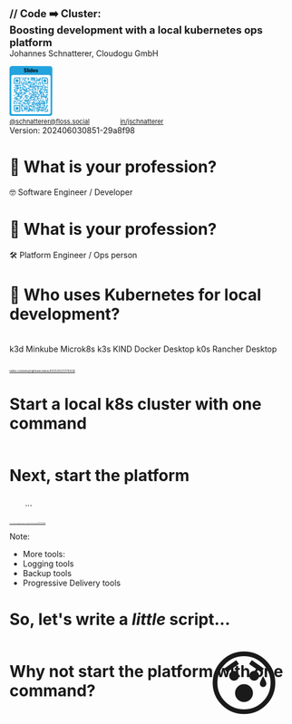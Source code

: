 <style>
/* You can optimize the font size of your presentation inline like so: */
  .reveal {
    font-size: 45px
  }
.reveal h1,
.reveal h2,
.reveal h3,
.reveal h4,
.reveal h5,
.reveal h6 {
  /* Save some space on the slides */
  margin: 0 0 20px 0;
}
</style>

<!-- .slide: style="text-align: center !important;font-size: 80%;"  -->
<!-- .slide: data-background-image="dist/theme/images/title-white.svg"  -->

<h1 class="title" style="margin: 0; font-size: 130%">
    <span class="title-accent">//</span> 
    Code ➡️ Cluster:<br/>Boosting development with a local kubernetes ops platform
</h1>
<p style="margin-top: 0">Johannes Schnatterer, Cloudogu GmbH</p> 
<a style="margin: 0" title="Link to slides" href="https://cloudogu.github.io/workshop-cloudland24">
<svg xmlns="http://www.w3.org/2000/svg" xmlns:xlink="http://www.w3.org/1999/xlink" xml:space="preserve" width="15%" viewBox="0 0 1063.75 1241.0416666667"><g transform="scale(44.322916666667)" fill="#23a3dd"><path d="M1.3,28L22.6,28c0.7,0,1.3-0.6,1.3-1.3L24,1.4c0-0.7-0.6-1.3-1.3-1.3L1.4,0C0.7,0,0.1,0.6,0,1.3L0,26.6 C-0.1,27.4,0.5,28,1.3,28z M1,6c0-0.6,0.5-1,1-1L22,5c0.6,0,1,0.5,1,1L23,26c0,0.6-0.5,1-1,1L2,27c-0.6,0-1-0.5-1-1L1,6z"/></g>
    <g transform="translate(0,177.29166666667)" fill="#23a3dd">
<g transform="translate(290.375,106.375) scale(3.9483333333333)"><rect width="6" height="6"/></g>
        <g transform="translate(336.375,106.375) scale(3.9483333333333)"><rect width="6" height="6"/></g>
        <g transform="translate(382.375,106.375) scale(3.9483333333333)"><rect width="6" height="6"/></g>
        <g transform="translate(405.375,106.375) scale(3.9483333333333)"><rect width="6" height="6"/></g>
        <g transform="translate(451.375,106.375) scale(3.9483333333333)"><rect width="6" height="6"/></g>
        <g transform="translate(520.375,106.375) scale(3.9483333333333)"><rect width="6" height="6"/></g>
        <g transform="translate(543.375,106.375) scale(3.9483333333333)"><rect width="6" height="6"/></g>
        <g transform="translate(566.375,106.375) scale(3.9483333333333)"><rect width="6" height="6"/></g>
        <g transform="translate(589.375,106.375) scale(3.9483333333333)"><rect width="6" height="6"/></g>
        <g transform="translate(612.375,106.375) scale(3.9483333333333)"><rect width="6" height="6"/></g>
        <g transform="translate(658.375,106.375) scale(3.9483333333333)"><rect width="6" height="6"/></g>
        <g transform="translate(750.375,106.375) scale(3.9483333333333)"><rect width="6" height="6"/></g>
        <g transform="translate(336.375,129.375) scale(3.9483333333333)"><rect width="6" height="6"/></g>
        <g transform="translate(382.375,129.375) scale(3.9483333333333)"><rect width="6" height="6"/></g>
        <g transform="translate(451.375,129.375) scale(3.9483333333333)"><rect width="6" height="6"/></g>
        <g transform="translate(474.375,129.375) scale(3.9483333333333)"><rect width="6" height="6"/></g>
        <g transform="translate(543.375,129.375) scale(3.9483333333333)"><rect width="6" height="6"/></g>
        <g transform="translate(566.375,129.375) scale(3.9483333333333)"><rect width="6" height="6"/></g>
        <g transform="translate(589.375,129.375) scale(3.9483333333333)"><rect width="6" height="6"/></g>
        <g transform="translate(612.375,129.375) scale(3.9483333333333)"><rect width="6" height="6"/></g>
        <g transform="translate(681.375,129.375) scale(3.9483333333333)"><rect width="6" height="6"/></g>
        <g transform="translate(727.375,129.375) scale(3.9483333333333)"><rect width="6" height="6"/></g>
        <g transform="translate(750.375,129.375) scale(3.9483333333333)"><rect width="6" height="6"/></g>
        <g transform="translate(313.375,152.375) scale(3.9483333333333)"><rect width="6" height="6"/></g>
        <g transform="translate(359.375,152.375) scale(3.9483333333333)"><rect width="6" height="6"/></g>
        <g transform="translate(451.375,152.375) scale(3.9483333333333)"><rect width="6" height="6"/></g>
        <g transform="translate(520.375,152.375) scale(3.9483333333333)"><rect width="6" height="6"/></g>
        <g transform="translate(543.375,152.375) scale(3.9483333333333)"><rect width="6" height="6"/></g>
        <g transform="translate(589.375,152.375) scale(3.9483333333333)"><rect width="6" height="6"/></g>
        <g transform="translate(612.375,152.375) scale(3.9483333333333)"><rect width="6" height="6"/></g>
        <g transform="translate(658.375,152.375) scale(3.9483333333333)"><rect width="6" height="6"/></g>
        <g transform="translate(704.375,152.375) scale(3.9483333333333)"><rect width="6" height="6"/></g>
        <g transform="translate(727.375,152.375) scale(3.9483333333333)"><rect width="6" height="6"/></g>
        <g transform="translate(750.375,152.375) scale(3.9483333333333)"><rect width="6" height="6"/></g>
        <g transform="translate(359.375,175.375) scale(3.9483333333333)"><rect width="6" height="6"/></g>
        <g transform="translate(382.375,175.375) scale(3.9483333333333)"><rect width="6" height="6"/></g>
        <g transform="translate(566.375,175.375) scale(3.9483333333333)"><rect width="6" height="6"/></g>
        <g transform="translate(612.375,175.375) scale(3.9483333333333)"><rect width="6" height="6"/></g>
        <g transform="translate(658.375,175.375) scale(3.9483333333333)"><rect width="6" height="6"/></g>
        <g transform="translate(681.375,175.375) scale(3.9483333333333)"><rect width="6" height="6"/></g>
        <g transform="translate(704.375,175.375) scale(3.9483333333333)"><rect width="6" height="6"/></g>
        <g transform="translate(727.375,175.375) scale(3.9483333333333)"><rect width="6" height="6"/></g>
        <g transform="translate(290.375,198.375) scale(3.9483333333333)"><rect width="6" height="6"/></g>
        <g transform="translate(405.375,198.375) scale(3.9483333333333)"><rect width="6" height="6"/></g>
        <g transform="translate(451.375,198.375) scale(3.9483333333333)"><rect width="6" height="6"/></g>
        <g transform="translate(474.375,198.375) scale(3.9483333333333)"><rect width="6" height="6"/></g>
        <g transform="translate(497.375,198.375) scale(3.9483333333333)"><rect width="6" height="6"/></g>
        <g transform="translate(635.375,198.375) scale(3.9483333333333)"><rect width="6" height="6"/></g>
        <g transform="translate(290.375,221.375) scale(3.9483333333333)"><rect width="6" height="6"/></g>
        <g transform="translate(336.375,221.375) scale(3.9483333333333)"><rect width="6" height="6"/></g>
        <g transform="translate(359.375,221.375) scale(3.9483333333333)"><rect width="6" height="6"/></g>
        <g transform="translate(405.375,221.375) scale(3.9483333333333)"><rect width="6" height="6"/></g>
        <g transform="translate(451.375,221.375) scale(3.9483333333333)"><rect width="6" height="6"/></g>
        <g transform="translate(474.375,221.375) scale(3.9483333333333)"><rect width="6" height="6"/></g>
        <g transform="translate(497.375,221.375) scale(3.9483333333333)"><rect width="6" height="6"/></g>
        <g transform="translate(520.375,221.375) scale(3.9483333333333)"><rect width="6" height="6"/></g>
        <g transform="translate(566.375,221.375) scale(3.9483333333333)"><rect width="6" height="6"/></g>
        <g transform="translate(612.375,221.375) scale(3.9483333333333)"><rect width="6" height="6"/></g>
        <g transform="translate(658.375,221.375) scale(3.9483333333333)"><rect width="6" height="6"/></g>
        <g transform="translate(727.375,221.375) scale(3.9483333333333)"><rect width="6" height="6"/></g>
        <g transform="translate(750.375,221.375) scale(3.9483333333333)"><rect width="6" height="6"/></g>
        <g transform="translate(290.375,244.375) scale(3.9483333333333)"><rect width="6" height="6"/></g>
        <g transform="translate(336.375,244.375) scale(3.9483333333333)"><rect width="6" height="6"/></g>
        <g transform="translate(382.375,244.375) scale(3.9483333333333)"><rect width="6" height="6"/></g>
        <g transform="translate(428.375,244.375) scale(3.9483333333333)"><rect width="6" height="6"/></g>
        <g transform="translate(474.375,244.375) scale(3.9483333333333)"><rect width="6" height="6"/></g>
        <g transform="translate(520.375,244.375) scale(3.9483333333333)"><rect width="6" height="6"/></g>
        <g transform="translate(566.375,244.375) scale(3.9483333333333)"><rect width="6" height="6"/></g>
        <g transform="translate(612.375,244.375) scale(3.9483333333333)"><rect width="6" height="6"/></g>
        <g transform="translate(658.375,244.375) scale(3.9483333333333)"><rect width="6" height="6"/></g>
        <g transform="translate(704.375,244.375) scale(3.9483333333333)"><rect width="6" height="6"/></g>
        <g transform="translate(750.375,244.375) scale(3.9483333333333)"><rect width="6" height="6"/></g>
        <g transform="translate(313.375,267.375) scale(3.9483333333333)"><rect width="6" height="6"/></g>
        <g transform="translate(336.375,267.375) scale(3.9483333333333)"><rect width="6" height="6"/></g>
        <g transform="translate(382.375,267.375) scale(3.9483333333333)"><rect width="6" height="6"/></g>
        <g transform="translate(405.375,267.375) scale(3.9483333333333)"><rect width="6" height="6"/></g>
        <g transform="translate(428.375,267.375) scale(3.9483333333333)"><rect width="6" height="6"/></g>
        <g transform="translate(520.375,267.375) scale(3.9483333333333)"><rect width="6" height="6"/></g>
        <g transform="translate(566.375,267.375) scale(3.9483333333333)"><rect width="6" height="6"/></g>
        <g transform="translate(589.375,267.375) scale(3.9483333333333)"><rect width="6" height="6"/></g>
        <g transform="translate(612.375,267.375) scale(3.9483333333333)"><rect width="6" height="6"/></g>
        <g transform="translate(704.375,267.375) scale(3.9483333333333)"><rect width="6" height="6"/></g>
        <g transform="translate(750.375,267.375) scale(3.9483333333333)"><rect width="6" height="6"/></g>
        <g transform="translate(129.375,290.375) scale(3.9483333333333)"><rect width="6" height="6"/></g>
        <g transform="translate(152.375,290.375) scale(3.9483333333333)"><rect width="6" height="6"/></g>
        <g transform="translate(175.375,290.375) scale(3.9483333333333)"><rect width="6" height="6"/></g>
        <g transform="translate(198.375,290.375) scale(3.9483333333333)"><rect width="6" height="6"/></g>
        <g transform="translate(221.375,290.375) scale(3.9483333333333)"><rect width="6" height="6"/></g>
        <g transform="translate(244.375,290.375) scale(3.9483333333333)"><rect width="6" height="6"/></g>
        <g transform="translate(267.375,290.375) scale(3.9483333333333)"><rect width="6" height="6"/></g>
        <g transform="translate(313.375,290.375) scale(3.9483333333333)"><rect width="6" height="6"/></g>
        <g transform="translate(451.375,290.375) scale(3.9483333333333)"><rect width="6" height="6"/></g>
        <g transform="translate(497.375,290.375) scale(3.9483333333333)"><rect width="6" height="6"/></g>
        <g transform="translate(520.375,290.375) scale(3.9483333333333)"><rect width="6" height="6"/></g>
        <g transform="translate(566.375,290.375) scale(3.9483333333333)"><rect width="6" height="6"/></g>
        <g transform="translate(612.375,290.375) scale(3.9483333333333)"><rect width="6" height="6"/></g>
        <g transform="translate(658.375,290.375) scale(3.9483333333333)"><rect width="6" height="6"/></g>
        <g transform="translate(819.375,290.375) scale(3.9483333333333)"><rect width="6" height="6"/></g>
        <g transform="translate(842.375,290.375) scale(3.9483333333333)"><rect width="6" height="6"/></g>
        <g transform="translate(934.375,290.375) scale(3.9483333333333)"><rect width="6" height="6"/></g>
        <g transform="translate(152.375,313.375) scale(3.9483333333333)"><rect width="6" height="6"/></g>
        <g transform="translate(175.375,313.375) scale(3.9483333333333)"><rect width="6" height="6"/></g>
        <g transform="translate(198.375,313.375) scale(3.9483333333333)"><rect width="6" height="6"/></g>
        <g transform="translate(336.375,313.375) scale(3.9483333333333)"><rect width="6" height="6"/></g>
        <g transform="translate(359.375,313.375) scale(3.9483333333333)"><rect width="6" height="6"/></g>
        <g transform="translate(474.375,313.375) scale(3.9483333333333)"><rect width="6" height="6"/></g>
        <g transform="translate(497.375,313.375) scale(3.9483333333333)"><rect width="6" height="6"/></g>
        <g transform="translate(520.375,313.375) scale(3.9483333333333)"><rect width="6" height="6"/></g>
        <g transform="translate(566.375,313.375) scale(3.9483333333333)"><rect width="6" height="6"/></g>
        <g transform="translate(612.375,313.375) scale(3.9483333333333)"><rect width="6" height="6"/></g>
        <g transform="translate(635.375,313.375) scale(3.9483333333333)"><rect width="6" height="6"/></g>
        <g transform="translate(658.375,313.375) scale(3.9483333333333)"><rect width="6" height="6"/></g>
        <g transform="translate(681.375,313.375) scale(3.9483333333333)"><rect width="6" height="6"/></g>
        <g transform="translate(704.375,313.375) scale(3.9483333333333)"><rect width="6" height="6"/></g>
        <g transform="translate(727.375,313.375) scale(3.9483333333333)"><rect width="6" height="6"/></g>
        <g transform="translate(750.375,313.375) scale(3.9483333333333)"><rect width="6" height="6"/></g>
        <g transform="translate(773.375,313.375) scale(3.9483333333333)"><rect width="6" height="6"/></g>
        <g transform="translate(796.375,313.375) scale(3.9483333333333)"><rect width="6" height="6"/></g>
        <g transform="translate(865.375,313.375) scale(3.9483333333333)"><rect width="6" height="6"/></g>
        <g transform="translate(106.375,336.375) scale(3.9483333333333)"><rect width="6" height="6"/></g>
        <g transform="translate(152.375,336.375) scale(3.9483333333333)"><rect width="6" height="6"/></g>
        <g transform="translate(198.375,336.375) scale(3.9483333333333)"><rect width="6" height="6"/></g>
        <g transform="translate(244.375,336.375) scale(3.9483333333333)"><rect width="6" height="6"/></g>
        <g transform="translate(267.375,336.375) scale(3.9483333333333)"><rect width="6" height="6"/></g>
        <g transform="translate(313.375,336.375) scale(3.9483333333333)"><rect width="6" height="6"/></g>
        <g transform="translate(359.375,336.375) scale(3.9483333333333)"><rect width="6" height="6"/></g>
        <g transform="translate(382.375,336.375) scale(3.9483333333333)"><rect width="6" height="6"/></g>
        <g transform="translate(497.375,336.375) scale(3.9483333333333)"><rect width="6" height="6"/></g>
        <g transform="translate(520.375,336.375) scale(3.9483333333333)"><rect width="6" height="6"/></g>
        <g transform="translate(543.375,336.375) scale(3.9483333333333)"><rect width="6" height="6"/></g>
        <g transform="translate(566.375,336.375) scale(3.9483333333333)"><rect width="6" height="6"/></g>
        <g transform="translate(589.375,336.375) scale(3.9483333333333)"><rect width="6" height="6"/></g>
        <g transform="translate(612.375,336.375) scale(3.9483333333333)"><rect width="6" height="6"/></g>
        <g transform="translate(681.375,336.375) scale(3.9483333333333)"><rect width="6" height="6"/></g>
        <g transform="translate(704.375,336.375) scale(3.9483333333333)"><rect width="6" height="6"/></g>
        <g transform="translate(796.375,336.375) scale(3.9483333333333)"><rect width="6" height="6"/></g>
        <g transform="translate(819.375,336.375) scale(3.9483333333333)"><rect width="6" height="6"/></g>
        <g transform="translate(865.375,336.375) scale(3.9483333333333)"><rect width="6" height="6"/></g>
        <g transform="translate(888.375,336.375) scale(3.9483333333333)"><rect width="6" height="6"/></g>
        <g transform="translate(911.375,336.375) scale(3.9483333333333)"><rect width="6" height="6"/></g>
        <g transform="translate(934.375,336.375) scale(3.9483333333333)"><rect width="6" height="6"/></g>
        <g transform="translate(152.375,359.375) scale(3.9483333333333)"><rect width="6" height="6"/></g>
        <g transform="translate(175.375,359.375) scale(3.9483333333333)"><rect width="6" height="6"/></g>
        <g transform="translate(198.375,359.375) scale(3.9483333333333)"><rect width="6" height="6"/></g>
        <g transform="translate(221.375,359.375) scale(3.9483333333333)"><rect width="6" height="6"/></g>
        <g transform="translate(267.375,359.375) scale(3.9483333333333)"><rect width="6" height="6"/></g>
        <g transform="translate(313.375,359.375) scale(3.9483333333333)"><rect width="6" height="6"/></g>
        <g transform="translate(405.375,359.375) scale(3.9483333333333)"><rect width="6" height="6"/></g>
        <g transform="translate(451.375,359.375) scale(3.9483333333333)"><rect width="6" height="6"/></g>
        <g transform="translate(474.375,359.375) scale(3.9483333333333)"><rect width="6" height="6"/></g>
        <g transform="translate(589.375,359.375) scale(3.9483333333333)"><rect width="6" height="6"/></g>
        <g transform="translate(635.375,359.375) scale(3.9483333333333)"><rect width="6" height="6"/></g>
        <g transform="translate(704.375,359.375) scale(3.9483333333333)"><rect width="6" height="6"/></g>
        <g transform="translate(750.375,359.375) scale(3.9483333333333)"><rect width="6" height="6"/></g>
        <g transform="translate(796.375,359.375) scale(3.9483333333333)"><rect width="6" height="6"/></g>
        <g transform="translate(865.375,359.375) scale(3.9483333333333)"><rect width="6" height="6"/></g>
        <g transform="translate(129.375,382.375) scale(3.9483333333333)"><rect width="6" height="6"/></g>
        <g transform="translate(175.375,382.375) scale(3.9483333333333)"><rect width="6" height="6"/></g>
        <g transform="translate(198.375,382.375) scale(3.9483333333333)"><rect width="6" height="6"/></g>
        <g transform="translate(244.375,382.375) scale(3.9483333333333)"><rect width="6" height="6"/></g>
        <g transform="translate(313.375,382.375) scale(3.9483333333333)"><rect width="6" height="6"/></g>
        <g transform="translate(336.375,382.375) scale(3.9483333333333)"><rect width="6" height="6"/></g>
        <g transform="translate(359.375,382.375) scale(3.9483333333333)"><rect width="6" height="6"/></g>
        <g transform="translate(405.375,382.375) scale(3.9483333333333)"><rect width="6" height="6"/></g>
        <g transform="translate(428.375,382.375) scale(3.9483333333333)"><rect width="6" height="6"/></g>
        <g transform="translate(474.375,382.375) scale(3.9483333333333)"><rect width="6" height="6"/></g>
        <g transform="translate(543.375,382.375) scale(3.9483333333333)"><rect width="6" height="6"/></g>
        <g transform="translate(566.375,382.375) scale(3.9483333333333)"><rect width="6" height="6"/></g>
        <g transform="translate(612.375,382.375) scale(3.9483333333333)"><rect width="6" height="6"/></g>
        <g transform="translate(635.375,382.375) scale(3.9483333333333)"><rect width="6" height="6"/></g>
        <g transform="translate(681.375,382.375) scale(3.9483333333333)"><rect width="6" height="6"/></g>
        <g transform="translate(704.375,382.375) scale(3.9483333333333)"><rect width="6" height="6"/></g>
        <g transform="translate(773.375,382.375) scale(3.9483333333333)"><rect width="6" height="6"/></g>
        <g transform="translate(796.375,382.375) scale(3.9483333333333)"><rect width="6" height="6"/></g>
        <g transform="translate(842.375,382.375) scale(3.9483333333333)"><rect width="6" height="6"/></g>
        <g transform="translate(888.375,382.375) scale(3.9483333333333)"><rect width="6" height="6"/></g>
        <g transform="translate(934.375,382.375) scale(3.9483333333333)"><rect width="6" height="6"/></g>
        <g transform="translate(106.375,405.375) scale(3.9483333333333)"><rect width="6" height="6"/></g>
        <g transform="translate(129.375,405.375) scale(3.9483333333333)"><rect width="6" height="6"/></g>
        <g transform="translate(175.375,405.375) scale(3.9483333333333)"><rect width="6" height="6"/></g>
        <g transform="translate(267.375,405.375) scale(3.9483333333333)"><rect width="6" height="6"/></g>
        <g transform="translate(290.375,405.375) scale(3.9483333333333)"><rect width="6" height="6"/></g>
        <g transform="translate(336.375,405.375) scale(3.9483333333333)"><rect width="6" height="6"/></g>
        <g transform="translate(359.375,405.375) scale(3.9483333333333)"><rect width="6" height="6"/></g>
        <g transform="translate(382.375,405.375) scale(3.9483333333333)"><rect width="6" height="6"/></g>
        <g transform="translate(405.375,405.375) scale(3.9483333333333)"><rect width="6" height="6"/></g>
        <g transform="translate(497.375,405.375) scale(3.9483333333333)"><rect width="6" height="6"/></g>
        <g transform="translate(520.375,405.375) scale(3.9483333333333)"><rect width="6" height="6"/></g>
        <g transform="translate(566.375,405.375) scale(3.9483333333333)"><rect width="6" height="6"/></g>
        <g transform="translate(635.375,405.375) scale(3.9483333333333)"><rect width="6" height="6"/></g>
        <g transform="translate(750.375,405.375) scale(3.9483333333333)"><rect width="6" height="6"/></g>
        <g transform="translate(773.375,405.375) scale(3.9483333333333)"><rect width="6" height="6"/></g>
        <g transform="translate(819.375,405.375) scale(3.9483333333333)"><rect width="6" height="6"/></g>
        <g transform="translate(865.375,405.375) scale(3.9483333333333)"><rect width="6" height="6"/></g>
        <g transform="translate(888.375,405.375) scale(3.9483333333333)"><rect width="6" height="6"/></g>
        <g transform="translate(911.375,405.375) scale(3.9483333333333)"><rect width="6" height="6"/></g>
        <g transform="translate(129.375,428.375) scale(3.9483333333333)"><rect width="6" height="6"/></g>
        <g transform="translate(175.375,428.375) scale(3.9483333333333)"><rect width="6" height="6"/></g>
        <g transform="translate(244.375,428.375) scale(3.9483333333333)"><rect width="6" height="6"/></g>
        <g transform="translate(267.375,428.375) scale(3.9483333333333)"><rect width="6" height="6"/></g>
        <g transform="translate(359.375,428.375) scale(3.9483333333333)"><rect width="6" height="6"/></g>
        <g transform="translate(382.375,428.375) scale(3.9483333333333)"><rect width="6" height="6"/></g>
        <g transform="translate(405.375,428.375) scale(3.9483333333333)"><rect width="6" height="6"/></g>
        <g transform="translate(428.375,428.375) scale(3.9483333333333)"><rect width="6" height="6"/></g>
        <g transform="translate(451.375,428.375) scale(3.9483333333333)"><rect width="6" height="6"/></g>
        <g transform="translate(474.375,428.375) scale(3.9483333333333)"><rect width="6" height="6"/></g>
        <g transform="translate(566.375,428.375) scale(3.9483333333333)"><rect width="6" height="6"/></g>
        <g transform="translate(612.375,428.375) scale(3.9483333333333)"><rect width="6" height="6"/></g>
        <g transform="translate(681.375,428.375) scale(3.9483333333333)"><rect width="6" height="6"/></g>
        <g transform="translate(727.375,428.375) scale(3.9483333333333)"><rect width="6" height="6"/></g>
        <g transform="translate(750.375,428.375) scale(3.9483333333333)"><rect width="6" height="6"/></g>
        <g transform="translate(865.375,428.375) scale(3.9483333333333)"><rect width="6" height="6"/></g>
        <g transform="translate(911.375,428.375) scale(3.9483333333333)"><rect width="6" height="6"/></g>
        <g transform="translate(934.375,428.375) scale(3.9483333333333)"><rect width="6" height="6"/></g>
        <g transform="translate(106.375,451.375) scale(3.9483333333333)"><rect width="6" height="6"/></g>
        <g transform="translate(129.375,451.375) scale(3.9483333333333)"><rect width="6" height="6"/></g>
        <g transform="translate(152.375,451.375) scale(3.9483333333333)"><rect width="6" height="6"/></g>
        <g transform="translate(290.375,451.375) scale(3.9483333333333)"><rect width="6" height="6"/></g>
        <g transform="translate(405.375,451.375) scale(3.9483333333333)"><rect width="6" height="6"/></g>
        <g transform="translate(428.375,451.375) scale(3.9483333333333)"><rect width="6" height="6"/></g>
        <g transform="translate(543.375,451.375) scale(3.9483333333333)"><rect width="6" height="6"/></g>
        <g transform="translate(566.375,451.375) scale(3.9483333333333)"><rect width="6" height="6"/></g>
        <g transform="translate(635.375,451.375) scale(3.9483333333333)"><rect width="6" height="6"/></g>
        <g transform="translate(727.375,451.375) scale(3.9483333333333)"><rect width="6" height="6"/></g>
        <g transform="translate(750.375,451.375) scale(3.9483333333333)"><rect width="6" height="6"/></g>
        <g transform="translate(773.375,451.375) scale(3.9483333333333)"><rect width="6" height="6"/></g>
        <g transform="translate(796.375,451.375) scale(3.9483333333333)"><rect width="6" height="6"/></g>
        <g transform="translate(842.375,451.375) scale(3.9483333333333)"><rect width="6" height="6"/></g>
        <g transform="translate(911.375,451.375) scale(3.9483333333333)"><rect width="6" height="6"/></g>
        <g transform="translate(152.375,474.375) scale(3.9483333333333)"><rect width="6" height="6"/></g>
        <g transform="translate(175.375,474.375) scale(3.9483333333333)"><rect width="6" height="6"/></g>
        <g transform="translate(221.375,474.375) scale(3.9483333333333)"><rect width="6" height="6"/></g>
        <g transform="translate(244.375,474.375) scale(3.9483333333333)"><rect width="6" height="6"/></g>
        <g transform="translate(267.375,474.375) scale(3.9483333333333)"><rect width="6" height="6"/></g>
        <g transform="translate(290.375,474.375) scale(3.9483333333333)"><rect width="6" height="6"/></g>
        <g transform="translate(336.375,474.375) scale(3.9483333333333)"><rect width="6" height="6"/></g>
        <g transform="translate(359.375,474.375) scale(3.9483333333333)"><rect width="6" height="6"/></g>
        <g transform="translate(382.375,474.375) scale(3.9483333333333)"><rect width="6" height="6"/></g>
        <g transform="translate(474.375,474.375) scale(3.9483333333333)"><rect width="6" height="6"/></g>
        <g transform="translate(566.375,474.375) scale(3.9483333333333)"><rect width="6" height="6"/></g>
        <g transform="translate(589.375,474.375) scale(3.9483333333333)"><rect width="6" height="6"/></g>
        <g transform="translate(612.375,474.375) scale(3.9483333333333)"><rect width="6" height="6"/></g>
        <g transform="translate(635.375,474.375) scale(3.9483333333333)"><rect width="6" height="6"/></g>
        <g transform="translate(658.375,474.375) scale(3.9483333333333)"><rect width="6" height="6"/></g>
        <g transform="translate(681.375,474.375) scale(3.9483333333333)"><rect width="6" height="6"/></g>
        <g transform="translate(750.375,474.375) scale(3.9483333333333)"><rect width="6" height="6"/></g>
        <g transform="translate(773.375,474.375) scale(3.9483333333333)"><rect width="6" height="6"/></g>
        <g transform="translate(796.375,474.375) scale(3.9483333333333)"><rect width="6" height="6"/></g>
        <g transform="translate(842.375,474.375) scale(3.9483333333333)"><rect width="6" height="6"/></g>
        <g transform="translate(888.375,474.375) scale(3.9483333333333)"><rect width="6" height="6"/></g>
        <g transform="translate(911.375,474.375) scale(3.9483333333333)"><rect width="6" height="6"/></g>
        <g transform="translate(934.375,474.375) scale(3.9483333333333)"><rect width="6" height="6"/></g>
        <g transform="translate(152.375,497.375) scale(3.9483333333333)"><rect width="6" height="6"/></g>
        <g transform="translate(175.375,497.375) scale(3.9483333333333)"><rect width="6" height="6"/></g>
        <g transform="translate(198.375,497.375) scale(3.9483333333333)"><rect width="6" height="6"/></g>
        <g transform="translate(221.375,497.375) scale(3.9483333333333)"><rect width="6" height="6"/></g>
        <g transform="translate(267.375,497.375) scale(3.9483333333333)"><rect width="6" height="6"/></g>
        <g transform="translate(290.375,497.375) scale(3.9483333333333)"><rect width="6" height="6"/></g>
        <g transform="translate(359.375,497.375) scale(3.9483333333333)"><rect width="6" height="6"/></g>
        <g transform="translate(382.375,497.375) scale(3.9483333333333)"><rect width="6" height="6"/></g>
        <g transform="translate(497.375,497.375) scale(3.9483333333333)"><rect width="6" height="6"/></g>
        <g transform="translate(520.375,497.375) scale(3.9483333333333)"><rect width="6" height="6"/></g>
        <g transform="translate(589.375,497.375) scale(3.9483333333333)"><rect width="6" height="6"/></g>
        <g transform="translate(681.375,497.375) scale(3.9483333333333)"><rect width="6" height="6"/></g>
        <g transform="translate(750.375,497.375) scale(3.9483333333333)"><rect width="6" height="6"/></g>
        <g transform="translate(773.375,497.375) scale(3.9483333333333)"><rect width="6" height="6"/></g>
        <g transform="translate(819.375,497.375) scale(3.9483333333333)"><rect width="6" height="6"/></g>
        <g transform="translate(152.375,520.375) scale(3.9483333333333)"><rect width="6" height="6"/></g>
        <g transform="translate(198.375,520.375) scale(3.9483333333333)"><rect width="6" height="6"/></g>
        <g transform="translate(221.375,520.375) scale(3.9483333333333)"><rect width="6" height="6"/></g>
        <g transform="translate(244.375,520.375) scale(3.9483333333333)"><rect width="6" height="6"/></g>
        <g transform="translate(313.375,520.375) scale(3.9483333333333)"><rect width="6" height="6"/></g>
        <g transform="translate(336.375,520.375) scale(3.9483333333333)"><rect width="6" height="6"/></g>
        <g transform="translate(474.375,520.375) scale(3.9483333333333)"><rect width="6" height="6"/></g>
        <g transform="translate(543.375,520.375) scale(3.9483333333333)"><rect width="6" height="6"/></g>
        <g transform="translate(566.375,520.375) scale(3.9483333333333)"><rect width="6" height="6"/></g>
        <g transform="translate(589.375,520.375) scale(3.9483333333333)"><rect width="6" height="6"/></g>
        <g transform="translate(612.375,520.375) scale(3.9483333333333)"><rect width="6" height="6"/></g>
        <g transform="translate(635.375,520.375) scale(3.9483333333333)"><rect width="6" height="6"/></g>
        <g transform="translate(658.375,520.375) scale(3.9483333333333)"><rect width="6" height="6"/></g>
        <g transform="translate(704.375,520.375) scale(3.9483333333333)"><rect width="6" height="6"/></g>
        <g transform="translate(727.375,520.375) scale(3.9483333333333)"><rect width="6" height="6"/></g>
        <g transform="translate(773.375,520.375) scale(3.9483333333333)"><rect width="6" height="6"/></g>
        <g transform="translate(819.375,520.375) scale(3.9483333333333)"><rect width="6" height="6"/></g>
        <g transform="translate(842.375,520.375) scale(3.9483333333333)"><rect width="6" height="6"/></g>
        <g transform="translate(911.375,520.375) scale(3.9483333333333)"><rect width="6" height="6"/></g>
        <g transform="translate(934.375,520.375) scale(3.9483333333333)"><rect width="6" height="6"/></g>
        <g transform="translate(106.375,543.375) scale(3.9483333333333)"><rect width="6" height="6"/></g>
        <g transform="translate(198.375,543.375) scale(3.9483333333333)"><rect width="6" height="6"/></g>
        <g transform="translate(221.375,543.375) scale(3.9483333333333)"><rect width="6" height="6"/></g>
        <g transform="translate(290.375,543.375) scale(3.9483333333333)"><rect width="6" height="6"/></g>
        <g transform="translate(382.375,543.375) scale(3.9483333333333)"><rect width="6" height="6"/></g>
        <g transform="translate(405.375,543.375) scale(3.9483333333333)"><rect width="6" height="6"/></g>
        <g transform="translate(428.375,543.375) scale(3.9483333333333)"><rect width="6" height="6"/></g>
        <g transform="translate(520.375,543.375) scale(3.9483333333333)"><rect width="6" height="6"/></g>
        <g transform="translate(566.375,543.375) scale(3.9483333333333)"><rect width="6" height="6"/></g>
        <g transform="translate(589.375,543.375) scale(3.9483333333333)"><rect width="6" height="6"/></g>
        <g transform="translate(635.375,543.375) scale(3.9483333333333)"><rect width="6" height="6"/></g>
        <g transform="translate(727.375,543.375) scale(3.9483333333333)"><rect width="6" height="6"/></g>
        <g transform="translate(773.375,543.375) scale(3.9483333333333)"><rect width="6" height="6"/></g>
        <g transform="translate(819.375,543.375) scale(3.9483333333333)"><rect width="6" height="6"/></g>
        <g transform="translate(865.375,543.375) scale(3.9483333333333)"><rect width="6" height="6"/></g>
        <g transform="translate(911.375,543.375) scale(3.9483333333333)"><rect width="6" height="6"/></g>
        <g transform="translate(175.375,566.375) scale(3.9483333333333)"><rect width="6" height="6"/></g>
        <g transform="translate(198.375,566.375) scale(3.9483333333333)"><rect width="6" height="6"/></g>
        <g transform="translate(221.375,566.375) scale(3.9483333333333)"><rect width="6" height="6"/></g>
        <g transform="translate(244.375,566.375) scale(3.9483333333333)"><rect width="6" height="6"/></g>
        <g transform="translate(267.375,566.375) scale(3.9483333333333)"><rect width="6" height="6"/></g>
        <g transform="translate(290.375,566.375) scale(3.9483333333333)"><rect width="6" height="6"/></g>
        <g transform="translate(382.375,566.375) scale(3.9483333333333)"><rect width="6" height="6"/></g>
        <g transform="translate(405.375,566.375) scale(3.9483333333333)"><rect width="6" height="6"/></g>
        <g transform="translate(451.375,566.375) scale(3.9483333333333)"><rect width="6" height="6"/></g>
        <g transform="translate(520.375,566.375) scale(3.9483333333333)"><rect width="6" height="6"/></g>
        <g transform="translate(543.375,566.375) scale(3.9483333333333)"><rect width="6" height="6"/></g>
        <g transform="translate(612.375,566.375) scale(3.9483333333333)"><rect width="6" height="6"/></g>
        <g transform="translate(635.375,566.375) scale(3.9483333333333)"><rect width="6" height="6"/></g>
        <g transform="translate(658.375,566.375) scale(3.9483333333333)"><rect width="6" height="6"/></g>
        <g transform="translate(681.375,566.375) scale(3.9483333333333)"><rect width="6" height="6"/></g>
        <g transform="translate(704.375,566.375) scale(3.9483333333333)"><rect width="6" height="6"/></g>
        <g transform="translate(773.375,566.375) scale(3.9483333333333)"><rect width="6" height="6"/></g>
        <g transform="translate(796.375,566.375) scale(3.9483333333333)"><rect width="6" height="6"/></g>
        <g transform="translate(819.375,566.375) scale(3.9483333333333)"><rect width="6" height="6"/></g>
        <g transform="translate(842.375,566.375) scale(3.9483333333333)"><rect width="6" height="6"/></g>
        <g transform="translate(865.375,566.375) scale(3.9483333333333)"><rect width="6" height="6"/></g>
        <g transform="translate(888.375,566.375) scale(3.9483333333333)"><rect width="6" height="6"/></g>
        <g transform="translate(911.375,566.375) scale(3.9483333333333)"><rect width="6" height="6"/></g>
        <g transform="translate(129.375,589.375) scale(3.9483333333333)"><rect width="6" height="6"/></g>
        <g transform="translate(152.375,589.375) scale(3.9483333333333)"><rect width="6" height="6"/></g>
        <g transform="translate(267.375,589.375) scale(3.9483333333333)"><rect width="6" height="6"/></g>
        <g transform="translate(290.375,589.375) scale(3.9483333333333)"><rect width="6" height="6"/></g>
        <g transform="translate(382.375,589.375) scale(3.9483333333333)"><rect width="6" height="6"/></g>
        <g transform="translate(428.375,589.375) scale(3.9483333333333)"><rect width="6" height="6"/></g>
        <g transform="translate(497.375,589.375) scale(3.9483333333333)"><rect width="6" height="6"/></g>
        <g transform="translate(520.375,589.375) scale(3.9483333333333)"><rect width="6" height="6"/></g>
        <g transform="translate(543.375,589.375) scale(3.9483333333333)"><rect width="6" height="6"/></g>
        <g transform="translate(566.375,589.375) scale(3.9483333333333)"><rect width="6" height="6"/></g>
        <g transform="translate(589.375,589.375) scale(3.9483333333333)"><rect width="6" height="6"/></g>
        <g transform="translate(635.375,589.375) scale(3.9483333333333)"><rect width="6" height="6"/></g>
        <g transform="translate(681.375,589.375) scale(3.9483333333333)"><rect width="6" height="6"/></g>
        <g transform="translate(773.375,589.375) scale(3.9483333333333)"><rect width="6" height="6"/></g>
        <g transform="translate(819.375,589.375) scale(3.9483333333333)"><rect width="6" height="6"/></g>
        <g transform="translate(865.375,589.375) scale(3.9483333333333)"><rect width="6" height="6"/></g>
        <g transform="translate(888.375,589.375) scale(3.9483333333333)"><rect width="6" height="6"/></g>
        <g transform="translate(911.375,589.375) scale(3.9483333333333)"><rect width="6" height="6"/></g>
        <g transform="translate(106.375,612.375) scale(3.9483333333333)"><rect width="6" height="6"/></g>
        <g transform="translate(152.375,612.375) scale(3.9483333333333)"><rect width="6" height="6"/></g>
        <g transform="translate(175.375,612.375) scale(3.9483333333333)"><rect width="6" height="6"/></g>
        <g transform="translate(244.375,612.375) scale(3.9483333333333)"><rect width="6" height="6"/></g>
        <g transform="translate(267.375,612.375) scale(3.9483333333333)"><rect width="6" height="6"/></g>
        <g transform="translate(336.375,612.375) scale(3.9483333333333)"><rect width="6" height="6"/></g>
        <g transform="translate(405.375,612.375) scale(3.9483333333333)"><rect width="6" height="6"/></g>
        <g transform="translate(428.375,612.375) scale(3.9483333333333)"><rect width="6" height="6"/></g>
        <g transform="translate(497.375,612.375) scale(3.9483333333333)"><rect width="6" height="6"/></g>
        <g transform="translate(520.375,612.375) scale(3.9483333333333)"><rect width="6" height="6"/></g>
        <g transform="translate(612.375,612.375) scale(3.9483333333333)"><rect width="6" height="6"/></g>
        <g transform="translate(681.375,612.375) scale(3.9483333333333)"><rect width="6" height="6"/></g>
        <g transform="translate(704.375,612.375) scale(3.9483333333333)"><rect width="6" height="6"/></g>
        <g transform="translate(727.375,612.375) scale(3.9483333333333)"><rect width="6" height="6"/></g>
        <g transform="translate(773.375,612.375) scale(3.9483333333333)"><rect width="6" height="6"/></g>
        <g transform="translate(888.375,612.375) scale(3.9483333333333)"><rect width="6" height="6"/></g>
        <g transform="translate(934.375,612.375) scale(3.9483333333333)"><rect width="6" height="6"/></g>
        <g transform="translate(129.375,635.375) scale(3.9483333333333)"><rect width="6" height="6"/></g>
        <g transform="translate(152.375,635.375) scale(3.9483333333333)"><rect width="6" height="6"/></g>
        <g transform="translate(175.375,635.375) scale(3.9483333333333)"><rect width="6" height="6"/></g>
        <g transform="translate(198.375,635.375) scale(3.9483333333333)"><rect width="6" height="6"/></g>
        <g transform="translate(474.375,635.375) scale(3.9483333333333)"><rect width="6" height="6"/></g>
        <g transform="translate(520.375,635.375) scale(3.9483333333333)"><rect width="6" height="6"/></g>
        <g transform="translate(566.375,635.375) scale(3.9483333333333)"><rect width="6" height="6"/></g>
        <g transform="translate(589.375,635.375) scale(3.9483333333333)"><rect width="6" height="6"/></g>
        <g transform="translate(612.375,635.375) scale(3.9483333333333)"><rect width="6" height="6"/></g>
        <g transform="translate(681.375,635.375) scale(3.9483333333333)"><rect width="6" height="6"/></g>
        <g transform="translate(819.375,635.375) scale(3.9483333333333)"><rect width="6" height="6"/></g>
        <g transform="translate(934.375,635.375) scale(3.9483333333333)"><rect width="6" height="6"/></g>
        <g transform="translate(175.375,658.375) scale(3.9483333333333)"><rect width="6" height="6"/></g>
        <g transform="translate(221.375,658.375) scale(3.9483333333333)"><rect width="6" height="6"/></g>
        <g transform="translate(244.375,658.375) scale(3.9483333333333)"><rect width="6" height="6"/></g>
        <g transform="translate(313.375,658.375) scale(3.9483333333333)"><rect width="6" height="6"/></g>
        <g transform="translate(359.375,658.375) scale(3.9483333333333)"><rect width="6" height="6"/></g>
        <g transform="translate(382.375,658.375) scale(3.9483333333333)"><rect width="6" height="6"/></g>
        <g transform="translate(405.375,658.375) scale(3.9483333333333)"><rect width="6" height="6"/></g>
        <g transform="translate(428.375,658.375) scale(3.9483333333333)"><rect width="6" height="6"/></g>
        <g transform="translate(451.375,658.375) scale(3.9483333333333)"><rect width="6" height="6"/></g>
        <g transform="translate(474.375,658.375) scale(3.9483333333333)"><rect width="6" height="6"/></g>
        <g transform="translate(520.375,658.375) scale(3.9483333333333)"><rect width="6" height="6"/></g>
        <g transform="translate(566.375,658.375) scale(3.9483333333333)"><rect width="6" height="6"/></g>
        <g transform="translate(612.375,658.375) scale(3.9483333333333)"><rect width="6" height="6"/></g>
        <g transform="translate(658.375,658.375) scale(3.9483333333333)"><rect width="6" height="6"/></g>
        <g transform="translate(704.375,658.375) scale(3.9483333333333)"><rect width="6" height="6"/></g>
        <g transform="translate(750.375,658.375) scale(3.9483333333333)"><rect width="6" height="6"/></g>
        <g transform="translate(773.375,658.375) scale(3.9483333333333)"><rect width="6" height="6"/></g>
        <g transform="translate(888.375,658.375) scale(3.9483333333333)"><rect width="6" height="6"/></g>
        <g transform="translate(911.375,658.375) scale(3.9483333333333)"><rect width="6" height="6"/></g>
        <g transform="translate(934.375,658.375) scale(3.9483333333333)"><rect width="6" height="6"/></g>
        <g transform="translate(106.375,681.375) scale(3.9483333333333)"><rect width="6" height="6"/></g>
        <g transform="translate(129.375,681.375) scale(3.9483333333333)"><rect width="6" height="6"/></g>
        <g transform="translate(198.375,681.375) scale(3.9483333333333)"><rect width="6" height="6"/></g>
        <g transform="translate(267.375,681.375) scale(3.9483333333333)"><rect width="6" height="6"/></g>
        <g transform="translate(290.375,681.375) scale(3.9483333333333)"><rect width="6" height="6"/></g>
        <g transform="translate(382.375,681.375) scale(3.9483333333333)"><rect width="6" height="6"/></g>
        <g transform="translate(405.375,681.375) scale(3.9483333333333)"><rect width="6" height="6"/></g>
        <g transform="translate(428.375,681.375) scale(3.9483333333333)"><rect width="6" height="6"/></g>
        <g transform="translate(451.375,681.375) scale(3.9483333333333)"><rect width="6" height="6"/></g>
        <g transform="translate(497.375,681.375) scale(3.9483333333333)"><rect width="6" height="6"/></g>
        <g transform="translate(589.375,681.375) scale(3.9483333333333)"><rect width="6" height="6"/></g>
        <g transform="translate(635.375,681.375) scale(3.9483333333333)"><rect width="6" height="6"/></g>
        <g transform="translate(727.375,681.375) scale(3.9483333333333)"><rect width="6" height="6"/></g>
        <g transform="translate(796.375,681.375) scale(3.9483333333333)"><rect width="6" height="6"/></g>
        <g transform="translate(819.375,681.375) scale(3.9483333333333)"><rect width="6" height="6"/></g>
        <g transform="translate(842.375,681.375) scale(3.9483333333333)"><rect width="6" height="6"/></g>
        <g transform="translate(911.375,681.375) scale(3.9483333333333)"><rect width="6" height="6"/></g>
        <g transform="translate(106.375,704.375) scale(3.9483333333333)"><rect width="6" height="6"/></g>
        <g transform="translate(152.375,704.375) scale(3.9483333333333)"><rect width="6" height="6"/></g>
        <g transform="translate(244.375,704.375) scale(3.9483333333333)"><rect width="6" height="6"/></g>
        <g transform="translate(267.375,704.375) scale(3.9483333333333)"><rect width="6" height="6"/></g>
        <g transform="translate(359.375,704.375) scale(3.9483333333333)"><rect width="6" height="6"/></g>
        <g transform="translate(428.375,704.375) scale(3.9483333333333)"><rect width="6" height="6"/></g>
        <g transform="translate(474.375,704.375) scale(3.9483333333333)"><rect width="6" height="6"/></g>
        <g transform="translate(589.375,704.375) scale(3.9483333333333)"><rect width="6" height="6"/></g>
        <g transform="translate(681.375,704.375) scale(3.9483333333333)"><rect width="6" height="6"/></g>
        <g transform="translate(727.375,704.375) scale(3.9483333333333)"><rect width="6" height="6"/></g>
        <g transform="translate(750.375,704.375) scale(3.9483333333333)"><rect width="6" height="6"/></g>
        <g transform="translate(796.375,704.375) scale(3.9483333333333)"><rect width="6" height="6"/></g>
        <g transform="translate(842.375,704.375) scale(3.9483333333333)"><rect width="6" height="6"/></g>
        <g transform="translate(865.375,704.375) scale(3.9483333333333)"><rect width="6" height="6"/></g>
        <g transform="translate(911.375,704.375) scale(3.9483333333333)"><rect width="6" height="6"/></g>
        <g transform="translate(934.375,704.375) scale(3.9483333333333)"><rect width="6" height="6"/></g>
        <g transform="translate(106.375,727.375) scale(3.9483333333333)"><rect width="6" height="6"/></g>
        <g transform="translate(175.375,727.375) scale(3.9483333333333)"><rect width="6" height="6"/></g>
        <g transform="translate(221.375,727.375) scale(3.9483333333333)"><rect width="6" height="6"/></g>
        <g transform="translate(313.375,727.375) scale(3.9483333333333)"><rect width="6" height="6"/></g>
        <g transform="translate(336.375,727.375) scale(3.9483333333333)"><rect width="6" height="6"/></g>
        <g transform="translate(359.375,727.375) scale(3.9483333333333)"><rect width="6" height="6"/></g>
        <g transform="translate(428.375,727.375) scale(3.9483333333333)"><rect width="6" height="6"/></g>
        <g transform="translate(451.375,727.375) scale(3.9483333333333)"><rect width="6" height="6"/></g>
        <g transform="translate(497.375,727.375) scale(3.9483333333333)"><rect width="6" height="6"/></g>
        <g transform="translate(543.375,727.375) scale(3.9483333333333)"><rect width="6" height="6"/></g>
        <g transform="translate(566.375,727.375) scale(3.9483333333333)"><rect width="6" height="6"/></g>
        <g transform="translate(589.375,727.375) scale(3.9483333333333)"><rect width="6" height="6"/></g>
        <g transform="translate(612.375,727.375) scale(3.9483333333333)"><rect width="6" height="6"/></g>
        <g transform="translate(658.375,727.375) scale(3.9483333333333)"><rect width="6" height="6"/></g>
        <g transform="translate(704.375,727.375) scale(3.9483333333333)"><rect width="6" height="6"/></g>
        <g transform="translate(727.375,727.375) scale(3.9483333333333)"><rect width="6" height="6"/></g>
        <g transform="translate(773.375,727.375) scale(3.9483333333333)"><rect width="6" height="6"/></g>
        <g transform="translate(819.375,727.375) scale(3.9483333333333)"><rect width="6" height="6"/></g>
        <g transform="translate(842.375,727.375) scale(3.9483333333333)"><rect width="6" height="6"/></g>
        <g transform="translate(865.375,727.375) scale(3.9483333333333)"><rect width="6" height="6"/></g>
        <g transform="translate(911.375,727.375) scale(3.9483333333333)"><rect width="6" height="6"/></g>
        <g transform="translate(106.375,750.375) scale(3.9483333333333)"><rect width="6" height="6"/></g>
        <g transform="translate(152.375,750.375) scale(3.9483333333333)"><rect width="6" height="6"/></g>
        <g transform="translate(221.375,750.375) scale(3.9483333333333)"><rect width="6" height="6"/></g>
        <g transform="translate(244.375,750.375) scale(3.9483333333333)"><rect width="6" height="6"/></g>
        <g transform="translate(267.375,750.375) scale(3.9483333333333)"><rect width="6" height="6"/></g>
        <g transform="translate(359.375,750.375) scale(3.9483333333333)"><rect width="6" height="6"/></g>
        <g transform="translate(382.375,750.375) scale(3.9483333333333)"><rect width="6" height="6"/></g>
        <g transform="translate(405.375,750.375) scale(3.9483333333333)"><rect width="6" height="6"/></g>
        <g transform="translate(451.375,750.375) scale(3.9483333333333)"><rect width="6" height="6"/></g>
        <g transform="translate(474.375,750.375) scale(3.9483333333333)"><rect width="6" height="6"/></g>
        <g transform="translate(566.375,750.375) scale(3.9483333333333)"><rect width="6" height="6"/></g>
        <g transform="translate(612.375,750.375) scale(3.9483333333333)"><rect width="6" height="6"/></g>
        <g transform="translate(635.375,750.375) scale(3.9483333333333)"><rect width="6" height="6"/></g>
        <g transform="translate(658.375,750.375) scale(3.9483333333333)"><rect width="6" height="6"/></g>
        <g transform="translate(681.375,750.375) scale(3.9483333333333)"><rect width="6" height="6"/></g>
        <g transform="translate(704.375,750.375) scale(3.9483333333333)"><rect width="6" height="6"/></g>
        <g transform="translate(727.375,750.375) scale(3.9483333333333)"><rect width="6" height="6"/></g>
        <g transform="translate(750.375,750.375) scale(3.9483333333333)"><rect width="6" height="6"/></g>
        <g transform="translate(773.375,750.375) scale(3.9483333333333)"><rect width="6" height="6"/></g>
        <g transform="translate(796.375,750.375) scale(3.9483333333333)"><rect width="6" height="6"/></g>
        <g transform="translate(819.375,750.375) scale(3.9483333333333)"><rect width="6" height="6"/></g>
        <g transform="translate(842.375,750.375) scale(3.9483333333333)"><rect width="6" height="6"/></g>
        <g transform="translate(865.375,750.375) scale(3.9483333333333)"><rect width="6" height="6"/></g>
        <g transform="translate(911.375,750.375) scale(3.9483333333333)"><rect width="6" height="6"/></g>
        <g transform="translate(290.375,773.375) scale(3.9483333333333)"><rect width="6" height="6"/></g>
        <g transform="translate(313.375,773.375) scale(3.9483333333333)"><rect width="6" height="6"/></g>
        <g transform="translate(451.375,773.375) scale(3.9483333333333)"><rect width="6" height="6"/></g>
        <g transform="translate(543.375,773.375) scale(3.9483333333333)"><rect width="6" height="6"/></g>
        <g transform="translate(566.375,773.375) scale(3.9483333333333)"><rect width="6" height="6"/></g>
        <g transform="translate(589.375,773.375) scale(3.9483333333333)"><rect width="6" height="6"/></g>
        <g transform="translate(635.375,773.375) scale(3.9483333333333)"><rect width="6" height="6"/></g>
        <g transform="translate(681.375,773.375) scale(3.9483333333333)"><rect width="6" height="6"/></g>
        <g transform="translate(727.375,773.375) scale(3.9483333333333)"><rect width="6" height="6"/></g>
        <g transform="translate(750.375,773.375) scale(3.9483333333333)"><rect width="6" height="6"/></g>
        <g transform="translate(842.375,773.375) scale(3.9483333333333)"><rect width="6" height="6"/></g>
        <g transform="translate(290.375,796.375) scale(3.9483333333333)"><rect width="6" height="6"/></g>
        <g transform="translate(313.375,796.375) scale(3.9483333333333)"><rect width="6" height="6"/></g>
        <g transform="translate(359.375,796.375) scale(3.9483333333333)"><rect width="6" height="6"/></g>
        <g transform="translate(405.375,796.375) scale(3.9483333333333)"><rect width="6" height="6"/></g>
        <g transform="translate(474.375,796.375) scale(3.9483333333333)"><rect width="6" height="6"/></g>
        <g transform="translate(497.375,796.375) scale(3.9483333333333)"><rect width="6" height="6"/></g>
        <g transform="translate(520.375,796.375) scale(3.9483333333333)"><rect width="6" height="6"/></g>
        <g transform="translate(589.375,796.375) scale(3.9483333333333)"><rect width="6" height="6"/></g>
        <g transform="translate(658.375,796.375) scale(3.9483333333333)"><rect width="6" height="6"/></g>
        <g transform="translate(681.375,796.375) scale(3.9483333333333)"><rect width="6" height="6"/></g>
        <g transform="translate(704.375,796.375) scale(3.9483333333333)"><rect width="6" height="6"/></g>
        <g transform="translate(750.375,796.375) scale(3.9483333333333)"><rect width="6" height="6"/></g>
        <g transform="translate(796.375,796.375) scale(3.9483333333333)"><rect width="6" height="6"/></g>
        <g transform="translate(842.375,796.375) scale(3.9483333333333)"><rect width="6" height="6"/></g>
        <g transform="translate(865.375,796.375) scale(3.9483333333333)"><rect width="6" height="6"/></g>
        <g transform="translate(911.375,796.375) scale(3.9483333333333)"><rect width="6" height="6"/></g>
        <g transform="translate(934.375,796.375) scale(3.9483333333333)"><rect width="6" height="6"/></g>
        <g transform="translate(290.375,819.375) scale(3.9483333333333)"><rect width="6" height="6"/></g>
        <g transform="translate(336.375,819.375) scale(3.9483333333333)"><rect width="6" height="6"/></g>
        <g transform="translate(405.375,819.375) scale(3.9483333333333)"><rect width="6" height="6"/></g>
        <g transform="translate(428.375,819.375) scale(3.9483333333333)"><rect width="6" height="6"/></g>
        <g transform="translate(474.375,819.375) scale(3.9483333333333)"><rect width="6" height="6"/></g>
        <g transform="translate(520.375,819.375) scale(3.9483333333333)"><rect width="6" height="6"/></g>
        <g transform="translate(543.375,819.375) scale(3.9483333333333)"><rect width="6" height="6"/></g>
        <g transform="translate(566.375,819.375) scale(3.9483333333333)"><rect width="6" height="6"/></g>
        <g transform="translate(589.375,819.375) scale(3.9483333333333)"><rect width="6" height="6"/></g>
        <g transform="translate(612.375,819.375) scale(3.9483333333333)"><rect width="6" height="6"/></g>
        <g transform="translate(727.375,819.375) scale(3.9483333333333)"><rect width="6" height="6"/></g>
        <g transform="translate(750.375,819.375) scale(3.9483333333333)"><rect width="6" height="6"/></g>
        <g transform="translate(842.375,819.375) scale(3.9483333333333)"><rect width="6" height="6"/></g>
        <g transform="translate(911.375,819.375) scale(3.9483333333333)"><rect width="6" height="6"/></g>
        <g transform="translate(290.375,842.375) scale(3.9483333333333)"><rect width="6" height="6"/></g>
        <g transform="translate(359.375,842.375) scale(3.9483333333333)"><rect width="6" height="6"/></g>
        <g transform="translate(382.375,842.375) scale(3.9483333333333)"><rect width="6" height="6"/></g>
        <g transform="translate(428.375,842.375) scale(3.9483333333333)"><rect width="6" height="6"/></g>
        <g transform="translate(474.375,842.375) scale(3.9483333333333)"><rect width="6" height="6"/></g>
        <g transform="translate(589.375,842.375) scale(3.9483333333333)"><rect width="6" height="6"/></g>
        <g transform="translate(635.375,842.375) scale(3.9483333333333)"><rect width="6" height="6"/></g>
        <g transform="translate(681.375,842.375) scale(3.9483333333333)"><rect width="6" height="6"/></g>
        <g transform="translate(704.375,842.375) scale(3.9483333333333)"><rect width="6" height="6"/></g>
        <g transform="translate(727.375,842.375) scale(3.9483333333333)"><rect width="6" height="6"/></g>
        <g transform="translate(750.375,842.375) scale(3.9483333333333)"><rect width="6" height="6"/></g>
        <g transform="translate(773.375,842.375) scale(3.9483333333333)"><rect width="6" height="6"/></g>
        <g transform="translate(796.375,842.375) scale(3.9483333333333)"><rect width="6" height="6"/></g>
        <g transform="translate(819.375,842.375) scale(3.9483333333333)"><rect width="6" height="6"/></g>
        <g transform="translate(842.375,842.375) scale(3.9483333333333)"><rect width="6" height="6"/></g>
        <g transform="translate(888.375,842.375) scale(3.9483333333333)"><rect width="6" height="6"/></g>
        <g transform="translate(911.375,842.375) scale(3.9483333333333)"><rect width="6" height="6"/></g>
        <g transform="translate(290.375,865.375) scale(3.9483333333333)"><rect width="6" height="6"/></g>
        <g transform="translate(359.375,865.375) scale(3.9483333333333)"><rect width="6" height="6"/></g>
        <g transform="translate(382.375,865.375) scale(3.9483333333333)"><rect width="6" height="6"/></g>
        <g transform="translate(405.375,865.375) scale(3.9483333333333)"><rect width="6" height="6"/></g>
        <g transform="translate(428.375,865.375) scale(3.9483333333333)"><rect width="6" height="6"/></g>
        <g transform="translate(474.375,865.375) scale(3.9483333333333)"><rect width="6" height="6"/></g>
        <g transform="translate(497.375,865.375) scale(3.9483333333333)"><rect width="6" height="6"/></g>
        <g transform="translate(566.375,865.375) scale(3.9483333333333)"><rect width="6" height="6"/></g>
        <g transform="translate(612.375,865.375) scale(3.9483333333333)"><rect width="6" height="6"/></g>
        <g transform="translate(658.375,865.375) scale(3.9483333333333)"><rect width="6" height="6"/></g>
        <g transform="translate(681.375,865.375) scale(3.9483333333333)"><rect width="6" height="6"/></g>
        <g transform="translate(727.375,865.375) scale(3.9483333333333)"><rect width="6" height="6"/></g>
        <g transform="translate(796.375,865.375) scale(3.9483333333333)"><rect width="6" height="6"/></g>
        <g transform="translate(842.375,865.375) scale(3.9483333333333)"><rect width="6" height="6"/></g>
        <g transform="translate(888.375,865.375) scale(3.9483333333333)"><rect width="6" height="6"/></g>
        <g transform="translate(290.375,888.375) scale(3.9483333333333)"><rect width="6" height="6"/></g>
        <g transform="translate(359.375,888.375) scale(3.9483333333333)"><rect width="6" height="6"/></g>
        <g transform="translate(382.375,888.375) scale(3.9483333333333)"><rect width="6" height="6"/></g>
        <g transform="translate(405.375,888.375) scale(3.9483333333333)"><rect width="6" height="6"/></g>
        <g transform="translate(428.375,888.375) scale(3.9483333333333)"><rect width="6" height="6"/></g>
        <g transform="translate(474.375,888.375) scale(3.9483333333333)"><rect width="6" height="6"/></g>
        <g transform="translate(497.375,888.375) scale(3.9483333333333)"><rect width="6" height="6"/></g>
        <g transform="translate(520.375,888.375) scale(3.9483333333333)"><rect width="6" height="6"/></g>
        <g transform="translate(543.375,888.375) scale(3.9483333333333)"><rect width="6" height="6"/></g>
        <g transform="translate(612.375,888.375) scale(3.9483333333333)"><rect width="6" height="6"/></g>
        <g transform="translate(681.375,888.375) scale(3.9483333333333)"><rect width="6" height="6"/></g>
        <g transform="translate(704.375,888.375) scale(3.9483333333333)"><rect width="6" height="6"/></g>
        <g transform="translate(727.375,888.375) scale(3.9483333333333)"><rect width="6" height="6"/></g>
        <g transform="translate(773.375,888.375) scale(3.9483333333333)"><rect width="6" height="6"/></g>
        <g transform="translate(819.375,888.375) scale(3.9483333333333)"><rect width="6" height="6"/></g>
        <g transform="translate(865.375,888.375) scale(3.9483333333333)"><rect width="6" height="6"/></g>
        <g transform="translate(888.375,888.375) scale(3.9483333333333)"><rect width="6" height="6"/></g>
        <g transform="translate(934.375,888.375) scale(3.9483333333333)"><rect width="6" height="6"/></g>
        <g transform="translate(290.375,911.375) scale(3.9483333333333)"><rect width="6" height="6"/></g>
        <g transform="translate(313.375,911.375) scale(3.9483333333333)"><rect width="6" height="6"/></g>
        <g transform="translate(359.375,911.375) scale(3.9483333333333)"><rect width="6" height="6"/></g>
        <g transform="translate(451.375,911.375) scale(3.9483333333333)"><rect width="6" height="6"/></g>
        <g transform="translate(474.375,911.375) scale(3.9483333333333)"><rect width="6" height="6"/></g>
        <g transform="translate(497.375,911.375) scale(3.9483333333333)"><rect width="6" height="6"/></g>
        <g transform="translate(520.375,911.375) scale(3.9483333333333)"><rect width="6" height="6"/></g>
        <g transform="translate(543.375,911.375) scale(3.9483333333333)"><rect width="6" height="6"/></g>
        <g transform="translate(566.375,911.375) scale(3.9483333333333)"><rect width="6" height="6"/></g>
        <g transform="translate(589.375,911.375) scale(3.9483333333333)"><rect width="6" height="6"/></g>
        <g transform="translate(658.375,911.375) scale(3.9483333333333)"><rect width="6" height="6"/></g>
        <g transform="translate(704.375,911.375) scale(3.9483333333333)"><rect width="6" height="6"/></g>
        <g transform="translate(727.375,911.375) scale(3.9483333333333)"><rect width="6" height="6"/></g>
        <g transform="translate(750.375,911.375) scale(3.9483333333333)"><rect width="6" height="6"/></g>
        <g transform="translate(773.375,911.375) scale(3.9483333333333)"><rect width="6" height="6"/></g>
        <g transform="translate(796.375,911.375) scale(3.9483333333333)"><rect width="6" height="6"/></g>
        <g transform="translate(819.375,911.375) scale(3.9483333333333)"><rect width="6" height="6"/></g>
        <g transform="translate(842.375,911.375) scale(3.9483333333333)"><rect width="6" height="6"/></g>
        <g transform="translate(934.375,911.375) scale(3.9483333333333)"><rect width="6" height="6"/></g>
        <g transform="translate(313.375,934.375) scale(3.9483333333333)"><rect width="6" height="6"/></g>
        <g transform="translate(405.375,934.375) scale(3.9483333333333)"><rect width="6" height="6"/></g>
        <g transform="translate(451.375,934.375) scale(3.9483333333333)"><rect width="6" height="6"/></g>
        <g transform="translate(474.375,934.375) scale(3.9483333333333)"><rect width="6" height="6"/></g>
        <g transform="translate(543.375,934.375) scale(3.9483333333333)"><rect width="6" height="6"/></g>
        <g transform="translate(612.375,934.375) scale(3.9483333333333)"><rect width="6" height="6"/></g>
        <g transform="translate(681.375,934.375) scale(3.9483333333333)"><rect width="6" height="6"/></g>
        <g transform="translate(704.375,934.375) scale(3.9483333333333)"><rect width="6" height="6"/></g>
        <g transform="translate(796.375,934.375) scale(3.9483333333333)"><rect width="6" height="6"/></g>
        <g transform="translate(865.375,934.375) scale(3.9483333333333)"><rect width="6" height="6"/></g>
        <g transform="translate(888.375,934.375) scale(3.9483333333333)"><rect width="6" height="6"/></g>
        <g transform="translate(911.375,934.375) scale(3.9483333333333)"><rect width="6" height="6"/></g>
        <g transform="translate(934.375,934.375) scale(3.9483333333333)"><rect width="6" height="6"/></g>
        <g transform="translate(106.375,106.375)"><g transform="scale(11.5)"><path d="M14,0H4.4C2,0,0,2,0,4.4V14h14V0z M2,12V4.8C2,3.3,3.3,2,4.8,2H12v10H2z"/></g></g>
        <g transform="translate(796.375,106.375)"><g transform="scale(11.5) rotate(90 7 7)"><path d="M14,0H4.4C2,0,0,2,0,4.4V14h14V0z M2,12V4.8C2,3.3,3.3,2,4.8,2H12v10H2z"/></g></g>
        <g transform="translate(106.375,796.375)"><g transform="scale(11.5) rotate(-90 7 7)"><path d="M14,0H4.4C2,0,0,2,0,4.4V14h14V0z M2,12V4.8C2,3.3,3.3,2,4.8,2H12v10H2z"/></g></g>
        <g transform="translate(152.375,152.375)"><g transform="scale(11.5)"><rect width="6" height="6"/></g></g>
        <g transform="translate(842.375,152.375)"><g transform="scale(11.5)"><rect width="6" height="6"/></g></g>
        <g transform="translate(152.375,842.375)"><g transform="scale(11.5)"><rect width="6" height="6"/></g></g>
</g>
        <text
                x="50%"
                y="150"
                alignment-baseline="middle"
                text-anchor="middle"
                style="font-size:120px;font-weight:bold;">
        <tspan>Slides</tspan>
      </text>
</svg>

</a>

<div>
<a href='https://floss.social/@schnatterer' style="font-size:80%"><i class='fab fa-mastodon'></i> @schnatterer@floss.social</a>
<a href='https://www.linkedin.com/in/jschnatterer' target="_blank" style="font-size:80%; margin-left: 50px"><i class='fab fa-linkedin'></i> in/jschnatterer</a>
</div>

<div class="title-version">
Version: 202406030851-29a8f98
</div>

<p id="pdf" class="state-background" style="font-size: 70%">
    <a href="pdf/Code - Cluster Boosting development with a local kubernetes ops platform.pdf">
       <i class="far fa-file-pdf"></i>
</a></p>



<!-- .slide: data-auto-animate style="text-align: center; font-size: 140%;" -->
# 🙋 What is your profession?

🤓 Software Engineer / Developer



<!-- .slide: data-auto-animate style="text-align: center; font-size: 140%;" -->
# 🙋 What is your profession?

🛠️ Platform Engineer / Ops person



<!-- .slide: style="text-align: center;font-size: 130%;" -->
# 🙋 Who uses Kubernetes for local development? <!-- .element: style="margin-top: 50px" class="r-fit-text"-->
<br/>
<tagcloud large>
k3d
Minkube
Microk8s
k3s
KIND
Docker Desktop
k0s
Rancher Desktop
</tagcloud>



<!-- .slide: style="text-align: center;" data-background-color="black"-->

<img data-src="images/tweet-hightower-k8s-platform.png" width="190%"></img>

<span style="font-size: 30%"> <i class="fab fa-twitter"></i> <a href="https://twitter.com/kelseyhightower/status/935252923721793536">twitter.com/kelseyhightower/status/935252923721793536</a></span>



<!-- .slide: style="text-align: center" data-background-color="#27A4DE" -->
# Start a local k8s cluster with one command <!-- .element style="color: white;" class="r-fit-text" -->

<img data-src="images/k3d-cluster-create.gif" width="90%"/>



<!-- .slide: style="text-align: center;" -->
# Next, start the platform

<div class="fragment">
<img data-src="images/OCI-logo.svg" style="height: 2em; vertical-align: middle;" />
<img data-src="images/argo-icon.svg" style="height: 2em; vertical-align: middle;" />
<img data-src="images/Git-Icon-1788C.svg" style="height: 2em; vertical-align: middle;"/>
<img data-src="images/grafana.svg" style="height: 2em; vertical-align: middle;"/>
<img data-src="images/prometheus-logo.svg" style="height: 2em; vertical-align: middle;"/>
<img data-src="images/vault-logo.svg" style="height: 2em; vertical-align: middle;"/>
<img data-src="images/eso-round-logo.svg" style="height: 2em; vertical-align: middle;"/>
...
</div>

<div class="fragment" style="margin-top: 20px">
    <img style="border-radius: 5px;" width="45%" data-src="images/spongebob-squarepants-cloud-engineer.gif"/>
    <div style="font-size: 10%"><a href="https://tenor.com/view/spongebob-squarepants-spongebob-think-thinking-gif-4280214517394111861">🌐 tenor.com/view/spongebob-squarepants-spongebob-think-thinking-gif-4280214517394111861</a></div>
</div>

Note:
* More tools: 
* Logging tools
* Backup tools
* Progressive Delivery tools



<!-- .slide: data-auto-animate style="font-size: 135%;" -->
# So, let's write a *little* script... 





<!-- .slide: style="text-align: center;" data-background-color="#0D1117"-->

<img data-src="images/hundreds-of-LOC-in-bash.png"/>
<span style="font-size: 900%; position: absolute; left: 60%;" class="fragment">😰</span>



# Why not start the platform with one command? <!-- .element class="r-fit-text" -->